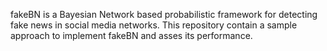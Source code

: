 fakeBN is a Bayesian Network based probabilistic framework for detecting fake news in social media networks. This repository contain a sample approach to implement fakeBN and asses its performance.
